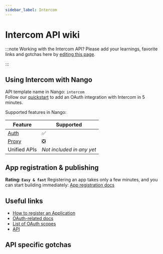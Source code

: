 ```yaml
---
sidebar_label: Intercom
---
```


# Intercom API wiki

:::note Working with the Intercom API?
Please add your learnings, favorite links and gotchas here by [editing this page](https://github.com/nangohq/nango/tree/master/docs/docs/providers/intercom.md).

:::

## Using Intercom with Nango

API template name in Nango: `intercom`  
Follow our [quickstart](../quickstart.md) to add an OAuth integration with Intercom in 5 minutes.

Supported features in Nango:

| Feature                            | Supported                 |
| ---------------------------------- | ------------------------- |
| [Auth](/nango-auth/core-concepts)  | ✅                        |
| [Proxy](/nango-unified-apis/proxy) | ❎                        |
| Unified APIs                       | _Not included in any yet_ |

## App registration & publishing

**Rating: `Easy & fast`**
Registering an app takes only a few minutes, and you can start building immediately: [App registration docs](https://developers.intercom.com/building-apps/docs/setting-up-oauth)



## Useful links

- [How to register an Application](https://developers.intercom.com/building-apps/docs/setting-up-oauth)
- [OAuth-related docs](https://developers.intercom.com/building-apps/docs/setting-up-oauth)
- [List of OAuth scopes](https://developers.intercom.com/building-apps/docs/oauth-scopes)
- [API](https://developers.intercom.com/building-apps/docs/rest-apis)


## API specific gotchas

